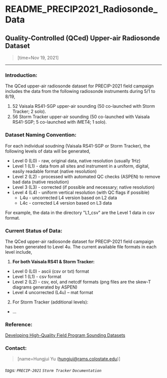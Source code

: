 # README_PRECIP2021_Radiosonde_Data

## Quality-Controlled (QCed) Upper-air Radiosonde Dataset

> [time=Nov 19, 2021]

---

### Introduction:

The QCed upper-air radiosonde dataset for PRECIP-2021 field campaign includes the data from the following radiosonde instruments during 5/1 to 8/19,

1. 52 Vaisala RS41-SGP upper-air sounding (50 co-launched with Storm Tracker; 2 solo).
2. 56 Storm Tracker upper-air sounding (50 co-launched with Vaisala RS41-SGP; 5 co-launched with iMET4; 1 solo).


### Dataset Naming Convention:

For each individual soudning (Vaisala RS41-SGP or Storm Tracker), the following levels of data will be generated,

* Level 0 (L0) - raw, original data, native resolution (usually 1Hz)
* Level 1 (L1) - data from all sites and instrument in a uniform, digital, easily readable format (native resolution)
* Level 2 (L2) - processed with automated QC checks (ASPEN) to remove bad data (native resolution)
* Level 3 (L3) - corrected (if possible and necessary; native resolution)
* Level 4 (L4) - uniform vertical resolution (with QC flags if possible)
    * L4u - uncorrected L4 version based on L2 data
    * L4c - corrected L4 version based on L3 data

For example, the data in the directory "L1_csv" are the Level 1 data in csv format.


### Current Status of Data:

The QCed upper-air radiosonde dataset for PRECIP-2021 field campaign has been generated to Level 4u. The current available file formats in each level include,

1. **For both Vaisala RS41 & Storm Tracker:**
* Level 0 (L0) - ascii (csv or txt) format
* Level 1 (L1) - csv format
* Level 2 (L2) - csv, eol, and netcdf formats (png files are the skew-T diagrams generated by ASPEN)
* Level 4 uncorrected (L4u) – mat format

2. For Storm Tracker (additional levels):
* ...


### Reference:

[Developing High-Quality Field Program Sounding Datasets](https://archive.eol.ucar.edu/projects/sondeqc/)


### Contact:

> [name=Hungjui Yu (hungjui@rams.colostate.edu)]

###### tags: `PRECIP-2021` `Storm Tracker` `Documentation`
